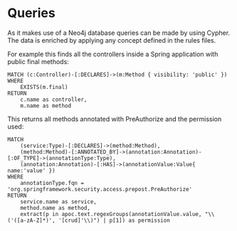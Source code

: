 # Queries

As it makes use of a Neo4j database queries can be made by using Cypher. The data is enriched by applying any concept defined in the rules files.

For example this finds all the controllers inside a Spring application with public final methods:

```text
MATCH (c:Controller)-[:DECLARES]->(m:Method { visibility: 'public' })
WHERE
    EXISTS(m.final)
RETURN
    c.name as controller,
    m.name as method
```

This returns all methods annotated with PreAuthorize and the permission used:

```text
MATCH
    (service:Type)-[:DECLARES]->(method:Method),
    (method:Method)-[:ANNOTATED_BY]->(annotation:Annotation)-[:OF_TYPE]->(annotationType:Type),
    (annotation:Annotation)-[:HAS]->(annotationValue:Value{ name:'value' })
WHERE
    annotationType.fqn = 'org.springframework.security.access.prepost.PreAuthorize'
RETURN
    service.name as service,
    method.name as method,
    extract(p in apoc.text.regexGroups(annotationValue.value, "\\('([a-zA-Z]*)', '[crud]'\\)") | p[1]) as permission
```

